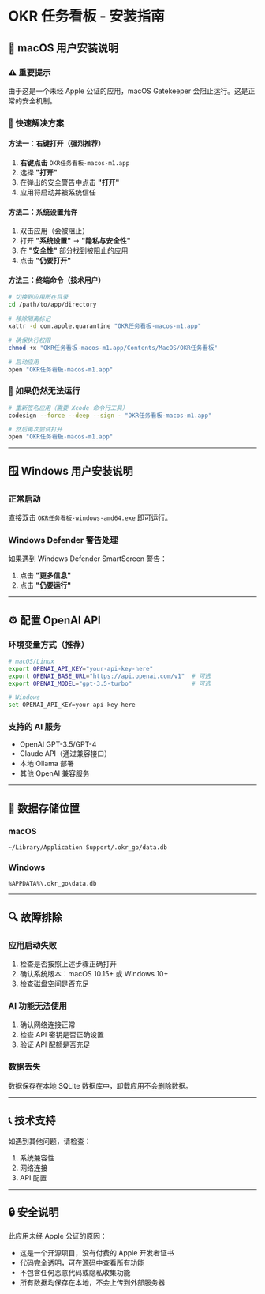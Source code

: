 # OKR 任务看板 - 安装指南

## 🍎 macOS 用户安装说明

### ⚠️ 重要提示
由于这是一个未经 Apple 公证的应用，macOS Gatekeeper 会阻止运行。这是正常的安全机制。

### 🚀 快速解决方案

#### 方法一：右键打开（强烈推荐）
1. **右键点击** `OKR任务看板-macos-m1.app` 
2. 选择 **"打开"**
3. 在弹出的安全警告中点击 **"打开"**
4. 应用将启动并被系统信任

#### 方法二：系统设置允许
1. 双击应用（会被阻止）
2. 打开 **"系统设置"** → **"隐私与安全性"**
3. 在 **"安全性"** 部分找到被阻止的应用
4. 点击 **"仍要打开"**

#### 方法三：终端命令（技术用户）
```bash
# 切换到应用所在目录
cd /path/to/app/directory

# 移除隔离标记
xattr -d com.apple.quarantine "OKR任务看板-macos-m1.app"

# 确保执行权限
chmod +x "OKR任务看板-macos-m1.app/Contents/MacOS/OKR任务看板"

# 启动应用
open "OKR任务看板-macos-m1.app"
```

### 🔧 如果仍然无法运行

```bash
# 重新签名应用（需要 Xcode 命令行工具）
codesign --force --deep --sign - "OKR任务看板-macos-m1.app"

# 然后再次尝试打开
open "OKR任务看板-macos-m1.app"
```

---

## 🪟 Windows 用户安装说明

### 正常启动
直接双击 `OKR任务看板-windows-amd64.exe` 即可运行。

### Windows Defender 警告处理
如果遇到 Windows Defender SmartScreen 警告：
1. 点击 **"更多信息"**
2. 点击 **"仍要运行"**

---

## ⚙️ 配置 OpenAI API

### 环境变量方式（推荐）
```bash
# macOS/Linux
export OPENAI_API_KEY="your-api-key-here"
export OPENAI_BASE_URL="https://api.openai.com/v1"  # 可选
export OPENAI_MODEL="gpt-3.5-turbo"                 # 可选

# Windows
set OPENAI_API_KEY=your-api-key-here
```

### 支持的 AI 服务
- OpenAI GPT-3.5/GPT-4
- Claude API（通过兼容接口）
- 本地 Ollama 部署
- 其他 OpenAI 兼容服务

---

## 📂 数据存储位置

### macOS
```
~/Library/Application Support/.okr_go/data.db
```

### Windows  
```
%APPDATA%\.okr_go\data.db
```

---

## 🔍 故障排除

### 应用启动失败
1. 检查是否按照上述步骤正确打开
2. 确认系统版本：macOS 10.15+ 或 Windows 10+
3. 检查磁盘空间是否充足

### AI 功能无法使用
1. 确认网络连接正常
2. 检查 API 密钥是否正确设置
3. 验证 API 配额是否充足

### 数据丢失
数据保存在本地 SQLite 数据库中，卸载应用不会删除数据。

---

## 📞 技术支持

如遇到其他问题，请检查：
1. 系统兼容性
2. 网络连接
3. API 配置

---

## 🔒 安全说明

此应用未经 Apple 公证的原因：
- 这是一个开源项目，没有付费的 Apple 开发者证书
- 代码完全透明，可在源码中查看所有功能
- 不包含任何恶意代码或隐私收集功能
- 所有数据均保存在本地，不会上传到外部服务器
